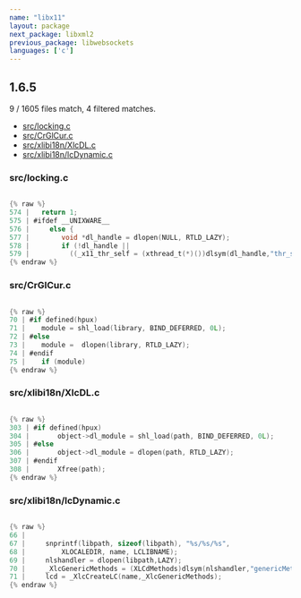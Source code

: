 ```yaml
---
name: "libx11"
layout: package
next_package: libxml2
previous_package: libwebsockets
languages: ['c']
---
```

## 1.6.5
9 / 1605 files match, 4 filtered matches.

 - [src/locking.c](#srclockingc)
 - [src/CrGlCur.c](#srccrglcurc)
 - [src/xlibi18n/XlcDL.c](#srcxlibi18nxlcdlc)
 - [src/xlibi18n/lcDynamic.c](#srcxlibi18nlcdynamicc)

### src/locking.c

```c

{% raw %}
574 | 	return 1;
575 | #ifdef __UNIXWARE__
576 |     else {
577 |        void *dl_handle = dlopen(NULL, RTLD_LAZY);
578 |        if (!dl_handle ||
579 |          ((_x11_thr_self = (xthread_t(*)())dlsym(dl_handle,"thr_self")) == 0)) {
{% endraw %}

```
### src/CrGlCur.c

```c

{% raw %}
70 | #if defined(hpux)
71 | 	module = shl_load(library, BIND_DEFERRED, 0L);
72 | #else
73 | 	module =  dlopen(library, RTLD_LAZY);
74 | #endif
75 | 	if (module)
{% endraw %}

```
### src/xlibi18n/XlcDL.c

```c

{% raw %}
303 | #if defined(hpux)
304 |       object->dl_module = shl_load(path, BIND_DEFERRED, 0L);
305 | #else
306 |       object->dl_module = dlopen(path, RTLD_LAZY);
307 | #endif
308 |       Xfree(path);
{% endraw %}

```
### src/xlibi18n/lcDynamic.c

```c

{% raw %}
66 | 
67 |     snprintf(libpath, sizeof(libpath), "%s/%s/%s",
68 | 	     XLOCALEDIR, name, LCLIBNAME);
69 |     nlshandler = dlopen(libpath,LAZY);
70 |     _XlcGenericMethods = (XLCdMethods)dlsym(nlshandler,"genericMethods");
71 |     lcd = _XlcCreateLC(name,_XlcGenericMethods);
{% endraw %}

```